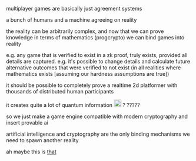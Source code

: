 multiplayer games are basically just agreement systems

a bunch of humans and a machine agreeing on reality

the reality can be arbitrarily complex, and now that we can prove knowledge in terms of mathematics (progcrypto) we can bind games into reality

e.g. any game that is verified to exist in a zk proof, truly exists, provided all details are captured. e.g. it's possible to change details and calculate future alternative outcomes that were verified to not exist (in all realities where mathematics exists \[assuming our hardness assumptions are true\])

it should be possible to completely prove a realtime 2d platformer with thousands of distributed human participants

it creates quite a lot of quantum information <img src="/blunder.jpg" width="20px" height="auto" /> ? ?????

so we just make a game engine compatible with modern cryptography and insert provable ai

artificial intelligence and cryptography are the only binding mechanisms we need to spawn another reality

ah maybe this is [that](/2025_wikipedia_quantum_information.html)
